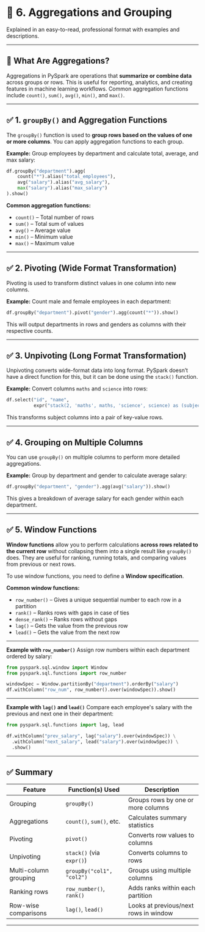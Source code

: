 
# 🧮 6. Aggregations and Grouping

Explained in an easy-to-read, professional format with examples and descriptions.

---

## 🔹 What Are Aggregations?

Aggregations in PySpark are operations that **summarize or combine data** across groups or rows. This is useful for reporting, analytics, and creating features in machine learning workflows. Common aggregation functions include `count()`, `sum()`, `avg()`, `min()`, and `max()`.

---

## ✅ 1. `groupBy()` and Aggregation Functions

The `groupBy()` function is used to **group rows based on the values of one or more columns**. You can apply aggregation functions to each group.

**Example:**
Group employees by department and calculate total, average, and max salary:

```python
df.groupBy("department").agg(
    count("*").alias("total_employees"),
    avg("salary").alias("avg_salary"),
    max("salary").alias("max_salary")
).show()
```

**Common aggregation functions:**

* `count()` – Total number of rows
* `sum()` – Total sum of values
* `avg()` – Average value
* `min()` – Minimum value
* `max()` – Maximum value

---

## ✅ 2. Pivoting (Wide Format Transformation)

Pivoting is used to transform distinct values in one column into new columns.

**Example:**
Count male and female employees in each department:

```python
df.groupBy("department").pivot("gender").agg(count("*")).show()
```

This will output departments in rows and genders as columns with their respective counts.

---

## ✅ 3. Unpivoting (Long Format Transformation)

Unpivoting converts wide-format data into long format. PySpark doesn’t have a direct function for this, but it can be done using the `stack()` function.

**Example:**
Convert columns `maths` and `science` into rows:

```python
df.select("id", "name",
          expr("stack(2, 'maths', maths, 'science', science) as (subject, marks)")).show()
```

This transforms subject columns into a pair of key-value rows.

---

## ✅ 4. Grouping on Multiple Columns

You can use `groupBy()` on multiple columns to perform more detailed aggregations.

**Example:**
Group by department and gender to calculate average salary:

```python
df.groupBy("department", "gender").agg(avg("salary")).show()
```

This gives a breakdown of average salary for each gender within each department.

---

## ✅ 5. Window Functions

**Window functions** allow you to perform calculations **across rows related to the current row** without collapsing them into a single result like `groupBy()` does. They are useful for ranking, running totals, and comparing values from previous or next rows.

To use window functions, you need to define a **Window specification**.

**Common window functions:**

* `row_number()` – Gives a unique sequential number to each row in a partition
* `rank()` – Ranks rows with gaps in case of ties
* `dense_rank()` – Ranks rows without gaps
* `lag()` – Gets the value from the previous row
* `lead()` – Gets the value from the next row

---

**Example with `row_number()`**
Assign row numbers within each department ordered by salary:

```python
from pyspark.sql.window import Window
from pyspark.sql.functions import row_number

windowSpec = Window.partitionBy("department").orderBy("salary")
df.withColumn("row_num", row_number().over(windowSpec)).show()
```

---

**Example with `lag()` and `lead()`**
Compare each employee's salary with the previous and next one in their department:

```python
from pyspark.sql.functions import lag, lead

df.withColumn("prev_salary", lag("salary").over(windowSpec)) \
  .withColumn("next_salary", lead("salary").over(windowSpec)) \
  .show()
```

---

## ✅ Summary

| Feature               | Function(s) Used          | Description                           |
| --------------------- | ------------------------- | ------------------------------------- |
| Grouping              | `groupBy()`               | Groups rows by one or more columns    |
| Aggregations          | `count()`, `sum()`, etc.  | Calculates summary statistics         |
| Pivoting              | `pivot()`                 | Converts row values to columns        |
| Unpivoting            | `stack()` (via `expr()`)  | Converts columns to rows              |
| Multi-column grouping | `groupBy("col1", "col2")` | Groups using multiple columns         |
| Ranking rows          | `row_number()`, `rank()`  | Adds ranks within each partition      |
| Row-wise comparisons  | `lag()`, `lead()`         | Looks at previous/next rows in window |

---

